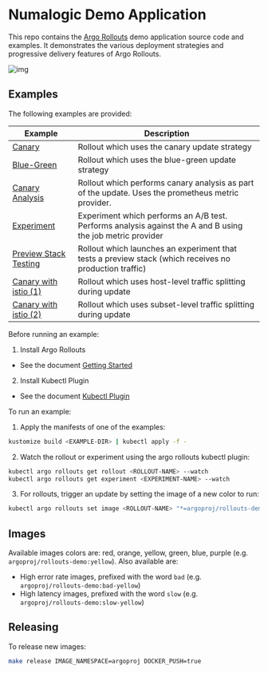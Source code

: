 # Numalogic Demo Application

This repo contains the [Argo Rollouts](https://github.com/argoproj/argo-rollouts) demo application source code and examples. It demonstrates the
various deployment strategies and progressive delivery features of Argo Rollouts.

![img](ui/assets/images/demo.png)

## Examples

The following examples are provided:

| Example | Description |
|---------|-------------|
| [Canary](examples/canary) | Rollout which uses the canary update strategy |
| [Blue-Green](examples/blue-green) |  Rollout which uses the blue-green update strategy |
| [Canary Analysis](examples/analysis) | Rollout which performs canary analysis as part of the update. Uses the prometheus metric provider. |
| [Experiment](examples/experiment) | Experiment which performs an A/B test. Performs analysis against the A and B using the job metric provider |
| [Preview Stack Testing](examples/preview-testing) | Rollout which launches an experiment that tests a preview stack (which receives no production traffic) |
| [Canary with istio (1)](examples/istio) | Rollout which uses host-level traffic splitting during update |
| [Canary with istio (2)](examples/istio-subset) | Rollout which uses subset-level traffic splitting during update |

Before running an example:

1. Install Argo Rollouts

- See the document [Getting Started](https://argoproj.github.io/argo-rollouts/getting-started/)

2. Install Kubectl Plugin

- See the document [Kubectl Plugin](https://argoproj.github.io/argo-rollouts/features/kubectl-plugin/)

To run an example:

1. Apply the manifests of one of the examples:

```bash
kustomize build <EXAMPLE-DIR> | kubectl apply -f -
```

2. Watch the rollout or experiment using the argo rollouts kubectl plugin:

```bash
kubectl argo rollouts get rollout <ROLLOUT-NAME> --watch
kubectl argo rollouts get experiment <EXPERIMENT-NAME> --watch
```

3. For rollouts, trigger an update by setting the image of a new color to run:
```bash
kubectl argo rollouts set image <ROLLOUT-NAME> "*=argoproj/rollouts-demo:yellow"
```

## Images

Available images colors are: red, orange, yellow, green, blue, purple (e.g. `argoproj/rollouts-demo:yellow`). Also available are:
* High error rate images, prefixed with the word `bad` (e.g. `argoproj/rollouts-demo:bad-yellow`)
* High latency images, prefixed with the word `slow` (e.g. `argoproj/rollouts-demo:slow-yellow`)


## Releasing

To release new images:

```bash
make release IMAGE_NAMESPACE=argoproj DOCKER_PUSH=true
```
